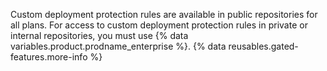Custom deployment protection rules are available in public repositories for all plans. For access to custom deployment protection rules in private or internal repositories, you must use {% data variables.product.prodname_enterprise %}. {% data reusables.gated-features.more-info %}
